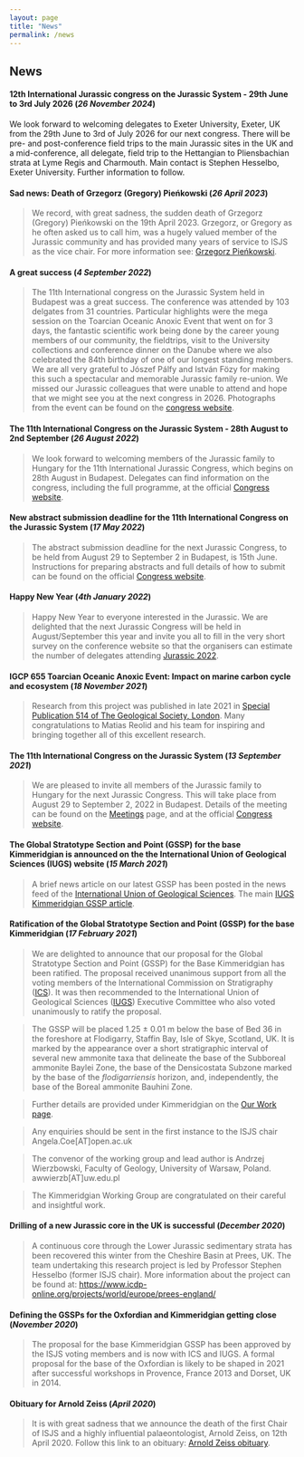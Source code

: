 ```yaml
---
layout: page
title: "News"
permalink: /news
---
```

## News

#### 12th International Jurassic congress on the Jurassic System - 29th June to 3rd July 2026 (*26 November 2024*)
We look forward to welcoming delegates to Exeter University, Exeter, UK from the 29th June to 3rd of July 2026 for our next congress. There will be pre- and post-conference field trips to the main Jurassic sites in the UK and a mid-conference, all delegate, field trip to the Hettangian to Pliensbachian strata at Lyme Regis and Charmouth. Main contact is Stephen Hesselbo, Exeter University. Further information to follow.

#### Sad news: Death of Grzegorz (Gregory) Pieńkowski (*26 April 2023*)
> We record, with great sadness, the sudden death of Grzegorz (Gregory) Pieńkowski on the 19th April 2023. Grzegorz, or Gregory as he often asked us to call him, was a hugely valued member of the Jurassic community and has provided many years of service to ISJS as the vice chair. For more information see: [Grzegorz Pieńkowski](pieńkowski).

#### A great success (*4 September 2022*)
> The 11th International congress on the Jurassic System held in Budapest was a great success. The conference was attended by 103 delgates from 31 countries. Particular highlights were the mega session on the Toarcian Oceanic Anoxic Event that went on for 3 days, the fantastic scientific work being done by the career young members of our community, the fieldtrips, visit to the University collections and conference dinner on the Danube where we also celebrated the 84th birthday of one of our longest standing members. We are all very grateful to Jószef Pálfy and István Fözy for making this such a spectacular and memorable Jurassic family re-union. We missed our Jurassic colleagues that were unable to attend and hope that we might see you at the next congress in 2026. Photographs from the event can be found on the [congress website](https://jurassic2022.hu/). 

#### The 11th International Congress on the Jurassic System - 28th August to 2nd September (*26 August 2022*)
> We look forward to welcoming members of the Jurassic family to Hungary for the 11th International Jurassic Congress, which begins on 28th August in Budapest. Delegates can find information on the congress, including the full programme, at the official [Congress website](https://jurassic2022.hu/).

#### New abstract submission deadline for the 11th International Congress on the Jurassic System (*17 May 2022*)
> The abstract submission deadline for the next Jurassic Congress, to be held from August 29 to September 2 in Budapest, is 15th June. Instructions for preparing abstracts and full details of how to submit can be found on the official [Congress website](https://jurassic2022.hu/).

#### Happy New Year (*4th January 2022*)
>Happy New Year to everyone interested in the Jurassic. We are delighted that the next Jurassic Congress will be held in August/September this year and invite you all to fill in the very short survey on the conference website so that the organisers can estimate the number of delegates attending [Jurassic 2022](https://jurassic2022.hu/).

#### IGCP 655  Toarcian Oceanic Anoxic Event: Impact on marine carbon cycle and ecosystem (*18 November 2021*)
> Research from this project was published in late 2021 in [Special Publication 514 of The Geological Society, London](https://sp.lyellcollection.org/content/514/1). Many congratulations to Matias Reolid and his team for inspiring and bringing together all of this excellent research.

#### The 11th International Congress on the Jurassic System (*13 September 2021*)
> We are pleased to invite all members of the Jurassic family to Hungary for the next Jurassic Congress. This will take place from August 29 to September 2, 2022 in Budapest. Details of the meeting can be found on the [Meetings](/meetings) page, and at the official [Congress website](https://jurassic2022.hu/).

#### The Global Stratotype Section and Point (GSSP) for the base Kimmeridgian is announced on the the International Union of Geological Sciences (IUGS) website (*15 March 2021*)
> A brief news article on our latest GSSP has been posted in the news feed of the [International Union of Geological Sciences](https://www.iugs.org/). The main [IUGS Kimmeridgian GSSP article](https://98ca4554-1361-4fb1-a4d8-a1bb16d032e6.filesusr.com/ugd/f1fc07_08ca190c57374ef2bff5a0934205688b.pdf?index=true).

#### Ratification of the Global Stratotype Section and Point (GSSP) for the base Kimmeridgian (*17 February 2021*)
> We are delighted to announce that our proposal for the Global Stratotype Section and Point (GSSP) for the Base Kimmeridgian has been ratified. The proposal received unanimous support from all the voting members of the International Commission on Stratigraphy ([ICS](https://stratigraphy.org/)). It was then recommended to the International Union of Geological Sciences ([IUGS](https://www.iugs.org/)) Executive Committee who also voted unanimously to ratify the proposal. 

> The GSSP will be placed 1.25 ± 0.01 m below the base of Bed 36 in the foreshore at Flodigarry, Staffin Bay, Isle of Skye, Scotland, UK. It is marked by the appearance over a short stratigraphic interval of several new ammonite taxa that delineate the base of the Subboreal ammonite Baylei Zone, the base of the Densicostata Subzone marked by the base of the *flodigarriensis* horizon, and, independently, the base of the Boreal ammonite Bauhini Zone.

> Further details are provided under Kimmeridgian on the [Our Work page](/our-work).

> Any enquiries should be sent in the first instance to the ISJS chair Angela.Coe[AT]open.ac.uk

> The convenor of the working group and lead author is Andrzej Wierzbowski, Faculty of Geology, University of Warsaw, Poland. awwierzb[AT]uw.edu.pl

> The Kimmeridgian Working Group are congratulated on their careful and insightful work.

#### Drilling of a new Jurassic core in the UK is successful (*December 2020*)
> A continuous core through the Lower Jurassic sedimentary strata has been recovered this winter from the Cheshire Basin at Prees, UK. The team undertaking this research project is led by Professor Stephen Hesselbo (former ISJS chair). More information about the project can be found at: <https://www.icdp-online.org/projects/world/europe/prees-england/>

#### Defining the GSSPs for the Oxfordian and Kimmeridgian getting close (*November 2020*)
> The proposal for the base Kimmeridgian GSSP has been approved by the ISJS voting members and is now with ICS and IUGS.
A formal proposal for the base of the Oxfordian is likely to be shaped in 2021 after successful workshops in Provence, France 2013 and Dorset, UK in 2014.

#### Obituary for Arnold Zeiss (*April 2020*)
> It is with great sadness that we announce the death of the first Chair of ISJS and a highly influential palaeontologist, Arnold Zeiss, on 12th April 2020. Follow this link to an obituary: [Arnold Zeiss obituary](zeiss).
